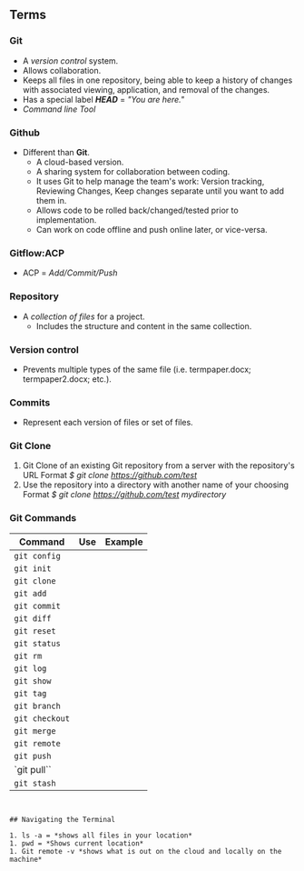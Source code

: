 ## Terms

### Git
 - A *version control* system.
- Allows collaboration.
- Keeps all files in one repository, being able to keep a history of changes with associated viewing, application, and removal of the changes.
- Has a special label ***HEAD*** = *"You are here."*
- *Command line Tool*

### Github
- Different than **Git**.
  - A cloud-based version.
  - A sharing system for collaboration between coding.
  - It uses Git to help manage the team's work: Version tracking, Reviewing Changes, Keep changes separate until you want to add them in.
  - Allows code to be rolled back/changed/tested prior to implementation.
  - Can work on code offline and push online later, or vice-versa.

### Gitflow:ACP
- ACP = *Add/Commit/Push*

### Repository
- A *collection of files* for a project.
  - Includes the structure and content in the same collection.


### Version control
- Prevents multiple types of the same file (i.e. termpaper.docx; termpaper2.docx; etc.).

### Commits
- Represent each version of files or set of files.

### Git Clone
1. Git Clone of an existing Git repository from a server with the repository's URL Format *$ git clone https://github.com/test*
1. Use the repository into a directory with another name of your choosing Format *$ git clone https://github.com/test mydirectory*

### Git Commands
| Command | Use | Example |
| ---     | --- | ---     |
| `git config` |   |
| `git init` |   |
| `git clone` | |
| `git add` |  |
| `git commit` |  |
| `git diff` |  |
| `git reset` |  |
| `git status` |  |
| `git rm` |  |
| `git log` |  |
| `git show` |  |
| `git tag` |  |
| `git branch` |  |
| `git checkout` |  |
| `git merge` |  |
| `git remote` |  |
| `git push` |  |
| `git pull`` |  |
| `git stash` |  |
```


## Navigating the Terminal

1. ls -a = *shows all files in your location*
1. pwd = *Shows current location*
1. Git remote -v *shows what is out on the cloud and locally on the machine*
